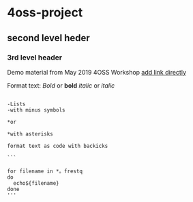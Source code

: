 # 4oss-project

## second level heder

### 3rd level header

Demo material from May 2019 4OSS Workshop
[add link directly]()

[link-reference]:https://pad.carpentries.org/2019-05-15-4oss

Format text:
_Bold_ or **bold**
_italic_ or *italic*
~~~strikethrough~~~

-Lists
-with minus symbols

*or

*with asterisks

format text as code with backicks

```

for filename in *。frestq
do
  echo${filename}
done
'''

